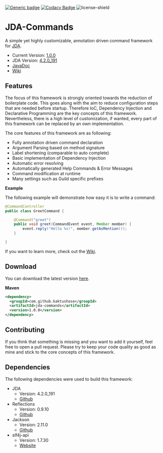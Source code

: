 [![Generic badge](https://img.shields.io/badge/Download-1.0.0-green.svg)](https://github.com/Kaktushose/jda-commands/releases/tag/v.1.0.0)
[![Codacy Badge](https://app.codacy.com/project/badge/Grade/f2b4367f6d0f42d89b7e51331f3ce299)](https://www.codacy.com/manual/Kaktushose/jda-commands?utm_source=github.com&amp;utm_medium=referral&amp;utm_content=Kaktushose/jda-commands&amp;utm_campaign=Badge_Grade)
![license-shield](https://img.shields.io/badge/License-Apache%202.0-lightgrey.svg)

# JDA-Commands

A simple yet highly customizable, annotation driven command framework for [JDA](https://github.com/DV8FromTheWorld/JDA). 

- Current Version: [1.0.0](https://github.com/Kaktushose/jda-commands/releases/tag/v.1.0.0)
- JDA Version: [4.2.0_191](https://bintray.com/dv8fromtheworld/maven/JDA/4.2.0_191)
- [JavaDoc](https://kaktushose.github.io/jda-commands/index.html)
- [Wiki](https://github.com/Kaktushose/jda-commands/wiki)


## Features

The focus of this framework is strongly oriented towards the reduction of boilerplate code. This goes along with the aim to reduce configuration steps that are needed before startup. Therefore IoC, Dependency Injection and Declarative Programming are the key concepts of this framework. Nevertheless, there is a high level of customization, if wanted, every part of this framework can be replaced by an own implementation.  

The core features of this framework are as following:

- Fully annotation driven command declaration 
- Argument Parsing based on method signature
- Label shortening (comparable to auto complete)
- Basic implementation of Dependency Injection
- Automatic error resolving  
- Automatically generated Help Commands & Error Messages
- Command modification at runtime
- Many settings such as Guild specific prefixes

**Example**

The following example will demonstrate how easy it is to write a command:

```java
@CommandController
public class GreetCommand {

    @Command("greet")
    public void greet(CommandEvent event, Member member) {
        event.reply("Hello %s!", member.getAsMention());
    }

}
```

If you want to learn more, check out the [Wiki](https://github.com/Kaktushose/jda-commands/wiki).

## Download

You can download the latest version [here](https://github.com/Kaktushose/jda-commands/releases/tag/v.1.0.0).

**Maven**
```xml
<dependency>
  <groupId>com.github.kaktushose</groupId>
  <artifactId>jda-commands</artifactId>
  <version>1.0.0</version>
</dependency>
```

## Contributing

If you think that something is missing and you want to add it yourself, feel free to open a pull request. Please try to keep your code quality as good as mine and stick to the core concepts of this framework.

## Dependencies

The following dependencies were used to build this framework:

* JDA
    * Version: 4.2.0_191
    * [Github](https://github.com/DV8FromTheWorld/JDA)
* Reflections
    * Version: 0.9.10
    * [Github](https://github.com/ronmamo/reflections)
* Jackson
    * Version: 2.11.0
    * [Github](https://github.com/FasterXML/jackson)
* slf4j-api
    * Version: 1.7.30
    * [Website](http://www.slf4j.org/)

 
